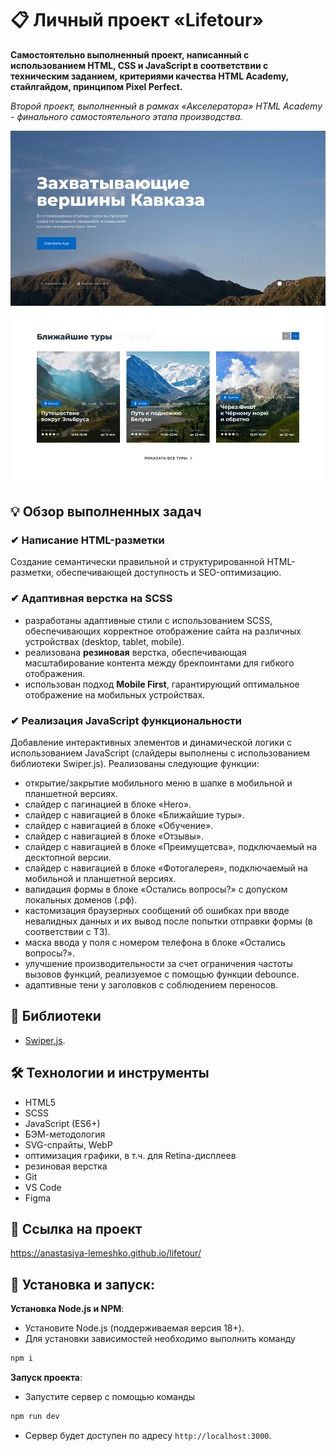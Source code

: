 # 📋 Личный проект «Lifetour»

**Самостоятельно выполненный проект, написанный с использованием HTML, CSS и JavaScript в соответствии с техническим заданием, критериями качества HTML Academy, стайлгайдом, принципом Pixel Perfect.**

*Второй проект, выполненный в рамках «Aкселератора» HTML Academy - финального самостоятельного этапа производства.*

<img src="source/img/readme/preview.jpg" alt="Главная страница Lifetour">

## 💡 Обзор выполненных задач

### ✔ Написание HTML-разметки
Создание семантически правильной и структурированной HTML-разметки, обеспечивающей доступность и SEO-оптимизацию.

### ✔ Адаптивная верстка на SCSS
- разработаны адаптивные стили с использованием SCSS, обеспечивающих корректное отображение сайта на различных устройствах (desktop, tablet, mobile).
- реализована **резиновая** верстка, обеспечивающая масштабирование контента между брекпоинтами для гибкого отображения.
- использован подход **Mobile First**, гарантирующий оптимальное отображение на мобильных устройствах.

### ✔ Реализация JavaScript функциональности
Добавление интерактивных элементов и динамической логики с использованием JavaScript (слайдеры выполнены с использованием библиотеки Swiper.js).  Реализованы следующие функции:
- открытие/закрытие мобильного меню в шапке в мобильной и планшетной версиях.
- слайдер с пагинацией в блоке «Hero».
- слайдер с навигацией в блоке «Ближайшие туры».
- слайдер с навигацией в блоке «Обучение».
- слайдер с навигацией в блоке «Отзывы».
- слайдер с навигацией в блоке «Преимущетсва», подключаемый на десктопной версии.
- слайдер с навигацией в блоке «Фотогалерея», подключаемый на мобильной и планшетной версиях.
- валидация формы в блоке «Остались вопросы?» с допуском локальных доменов (.рф).
- кастомизация браузерных сообщений об ошибках при вводе невалидных данных и их вывод после попытки отправки формы (в соответствии с ТЗ).
- маска ввода у поля с номером телефона в блоке «Остались вопросы?».
- улучшение производительности за счет ограничения частоты вызовов функций, реализуемое с помощью функции debounce.
- адаптивные тени у заголовков с соблюдением переносов.


## 📖 Библиотеки

- [Swiper.js](https://swiperjs.com/).


## 🛠 Технологии и инструменты

- HTML5
- SCSS
- JavaScript (ES6+)
- БЭМ-методология
- SVG-спрайты, WebP
- оптимизация графики, в т.ч. для Retina-дисплеев
- резиновая верстка
- Git
- VS Code
- Figma


## 📌 Ссылка на проект

https://anastasiya-lemeshko.github.io/lifetour/


## 🚀 Установка и запуск:

**Установка Node.js и NPM**:
- Установите Node.js (поддерживаемая версия 18+).
- Для установки зависимостей необходимо выполнить команду
```bash
npm i
```

**Запуск проекта**:
- Запустите сервер с помощью команды
```bash
npm run dev
```
- Сервер будет доступен по адресу `http://localhost:3000`.

